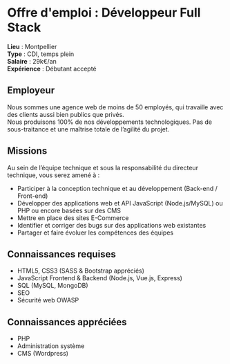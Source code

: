 # Offre d'emploi : Développeur Full Stack

**Lieu** : Montpellier  
**Type** : CDI, temps plein  
**Salaire** : 29k€/an  
**Expérience** : Débutant accepté  

## Employeur
Nous sommes une agence web de moins de 50 employés, qui travaille avec des clients aussi bien publics que privés.  
Nous produisons 100% de nos développements technologiques. Pas de sous-traitance et une maîtrise totale de l’agilité du projet.

## Missions
Au sein de l’équipe technique et sous la responsabilité du directeur technique, vous serez amené à :
- Participer à la conception technique et au développement (Back-end / Front-end)
- Développer des applications web et API JavaScript (Node.js/MySQL) ou PHP ou encore basées sur des CMS
- Mettre en place des sites E-Commerce
- Identifier et corriger des bugs sur des applications web existantes
- Partager et faire évoluer les compétences des équipes

## Connaissances requises
- HTML5, CSS3 (SASS & Bootstrap appréciés)
- JavaScript Frontend & Backend (Node.js, Vue.js, Express)
- SQL (MySQL, MongoDB)
- SEO
- Sécurité web OWASP

## Connaissances appréciées
- PHP
- Administration système
- CMS (Wordpress)


